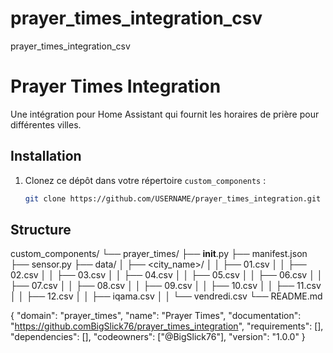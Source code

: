 # prayer_times_integration_csv
prayer_times_integration_csv

# Prayer Times Integration

Une intégration pour Home Assistant qui fournit les horaires de prière pour différentes villes.

## Installation

1. Clonez ce dépôt dans votre répertoire `custom_components` :
   ```bash
   git clone https://github.com/USERNAME/prayer_times_integration.git

## Structure 
custom_components/
└── prayer_times/
    ├── __init__.py
    ├── manifest.json
    ├── sensor.py
    ├── data/
    │   ├── <city_name>/
    │   │   ├── 01.csv
    │   │   ├── 02.csv
    │   │   ├── 03.csv
    │   │   ├── 04.csv
    │   │   ├── 05.csv
    │   │   ├── 06.csv
    │   │   ├── 07.csv
    │   │   ├── 08.csv
    │   │   ├── 09.csv
    │   │   ├── 10.csv
    │   │   ├── 11.csv
    │   │   ├── 12.csv
    │   │   ├── iqama.csv
    │   │   └── vendredi.csv
    └── README.md


{
  "domain": "prayer_times",
  "name": "Prayer Times",
  "documentation": "https://github.comBigSlick76/prayer_times_integration",
  "requirements": [],
  "dependencies": [],
  "codeowners": ["@BigSlick76"],
  "version": "1.0.0"
}
